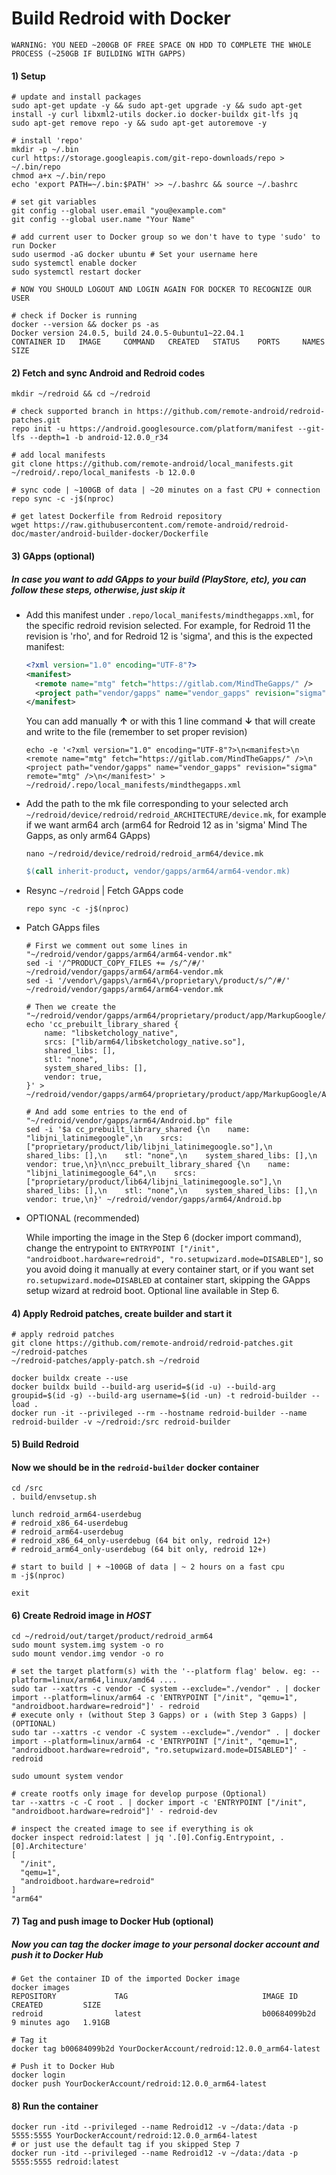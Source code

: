 # Build Redroid with Docker
```
WARNING: YOU NEED ~200GB OF FREE SPACE ON HDD TO COMPLETE THE WHOLE PROCESS (~250GB IF BUILDING WITH GAPPS)
```
#### 1) Setup
```
# update and install packages
sudo apt-get update -y && sudo apt-get upgrade -y && sudo apt-get install -y curl libxml2-utils docker.io docker-buildx git-lfs jq
sudo apt-get remove repo -y && sudo apt-get autoremove -y

# install 'repo'
mkdir -p ~/.bin
curl https://storage.googleapis.com/git-repo-downloads/repo > ~/.bin/repo
chmod a+x ~/.bin/repo
echo 'export PATH=~/.bin:$PATH' >> ~/.bashrc && source ~/.bashrc

# set git variables
git config --global user.email "you@example.com"
git config --global user.name "Your Name"

# add current user to Docker group so we don't have to type 'sudo' to run Docker
sudo usermod -aG docker ubuntu # Set your username here
sudo systemctl enable docker
sudo systemctl restart docker

# NOW YOU SHOULD LOGOUT AND LOGIN AGAIN FOR DOCKER TO RECOGNIZE OUR USER

# check if Docker is running
docker --version && docker ps -as
Docker version 24.0.5, build 24.0.5-0ubuntu1~22.04.1
CONTAINER ID   IMAGE     COMMAND   CREATED   STATUS    PORTS     NAMES     SIZE
```
#### 2) Fetch and sync Android and Redroid codes
```
mkdir ~/redroid && cd ~/redroid

# check supported branch in https://github.com/remote-android/redroid-patches.git
repo init -u https://android.googlesource.com/platform/manifest --git-lfs --depth=1 -b android-12.0.0_r34

# add local manifests
git clone https://github.com/remote-android/local_manifests.git ~/redroid/.repo/local_manifests -b 12.0.0

# sync code | ~100GB of data | ~20 minutes on a fast CPU + connection
repo sync -c -j$(nproc)

# get latest Dockerfile from Redroid repository
wget https://raw.githubusercontent.com/remote-android/redroid-doc/master/android-builder-docker/Dockerfile
```
#### 3) GApps (optional)
##### In case you want to add GApps to your build (PlayStore, etc), you can follow these steps, otherwise, just skip it
- Add this manifest under `.repo/local_manifests/mindthegapps.xml`, for the specific redroid revision selected.
  For example, for Redroid 11 the revision is 'rho', and for Redroid 12 is 'sigma', and this is the expected manifest:
  ```xml
  <?xml version="1.0" encoding="UTF-8"?>
  <manifest>
    <remote name="mtg" fetch="https://gitlab.com/MindTheGapps/" />
    <project path="vendor/gapps" name="vendor_gapps" revision="sigma" remote="mtg" />
  </manifest>
  ```
  You can add manually **↑** or with this 1 line command **↓** that will create and write to the file (remember to set proper revision)
  ```
  echo -e '<?xml version="1.0" encoding="UTF-8"?>\n<manifest>\n  <remote name="mtg" fetch="https://gitlab.com/MindTheGapps/" />\n  <project path="vendor/gapps" name="vendor_gapps" revision="sigma" remote="mtg" />\n</manifest>' > ~/redroid/.repo/local_manifests/mindthegapps.xml
  ```
- Add the path to the mk file corresponding to your selected arch `~/redroid/device/redroid/redroid_ARCHITECTURE/device.mk`, for example if we want arm64 arch (arm64 for Redroid 12 as in 'sigma' Mind The Gapps, as only arm64 GApps)
  ```
  nano ~/redroid/device/redroid/redroid_arm64/device.mk
  ```
  ```makefile
  $(call inherit-product, vendor/gapps/arm64/arm64-vendor.mk)
  ```
- Resync `~/redroid` | Fetch GApps code
  ```
  repo sync -c -j$(nproc)
  ```
- Patch GApps files
  ```  
  # First we comment out some lines in "~/redroid/vendor/gapps/arm64/arm64-vendor.mk"
  sed -i '/^PRODUCT_COPY_FILES += /s/^/#/' ~/redroid/vendor/gapps/arm64/arm64-vendor.mk
  sed -i '/vendor\/gapps\/arm64\/proprietary\/product/s/^/#/' ~/redroid/vendor/gapps/arm64/arm64-vendor.mk

  # Then we create the "~/redroid/vendor/gapps/arm64/proprietary/product/app/MarkupGoogle/Android.bp"
  echo 'cc_prebuilt_library_shared {
      name: "libsketchology_native",
      srcs: ["lib/arm64/libsketchology_native.so"],
      shared_libs: [],
      stl: "none",
      system_shared_libs: [],
      vendor: true,
  }' > ~/redroid/vendor/gapps/arm64/proprietary/product/app/MarkupGoogle/Android.bp

  # And add some entries to the end of "~/redroid/vendor/gapps/arm64/Android.bp" file
  sed -i '$a cc_prebuilt_library_shared {\n    name: "libjni_latinimegoogle",\n    srcs: ["proprietary/product/lib/libjni_latinimegoogle.so"],\n    shared_libs: [],\n    stl: "none",\n    system_shared_libs: [],\n    vendor: true,\n}\n\ncc_prebuilt_library_shared {\n    name: "libjni_latinimegoogle_64",\n    srcs: ["proprietary/product/lib64/libjni_latinimegoogle.so"],\n    shared_libs: [],\n    stl: "none",\n    system_shared_libs: [],\n    vendor: true,\n}' ~/redroid/vendor/gapps/arm64/Android.bp
  ```
  
- OPTIONAL (recommended)
  
  While importing the image in the Step 6 (docker import command), change the entrypoint to `ENTRYPOINT ["/init", "androidboot.hardware=redroid", "ro.setupwizard.mode=DISABLED"]`, so you avoid doing it manually at every container start, or if you want set `ro.setupwizard.mode=DISABLED` at container start, skipping the GApps setup wizard at redroid boot. Optional line available in Step 6.

#### 4) Apply Redroid patches, create builder and start it
```
# apply redroid patches
git clone https://github.com/remote-android/redroid-patches.git ~/redroid-patches
~/redroid-patches/apply-patch.sh ~/redroid

docker buildx create --use
docker buildx build --build-arg userid=$(id -u) --build-arg groupid=$(id -g) --build-arg username=$(id -un) -t redroid-builder --load .
docker run -it --privileged --rm --hostname redroid-builder --name redroid-builder -v ~/redroid:/src redroid-builder
```
#### 5) Build Redroid
#### Now we should be in the `redroid-builder` docker container
```
cd /src
. build/envsetup.sh

lunch redroid_arm64-userdebug
# redroid_x86_64-userdebug
# redroid_arm64-userdebug
# redroid_x86_64_only-userdebug (64 bit only, redroid 12+)
# redroid_arm64_only-userdebug (64 bit only, redroid 12+)

# start to build | + ~100GB of data | ~ 2 hours on a fast cpu
m -j$(nproc)

exit
```
#### 6) Create Redroid image in *HOST*
```
cd ~/redroid/out/target/product/redroid_arm64
sudo mount system.img system -o ro
sudo mount vendor.img vendor -o ro

# set the target platform(s) with the '--platform flag' below. eg: --platform=linux/arm64,linux/amd64 ....
sudo tar --xattrs -c vendor -C system --exclude="./vendor" . | docker import --platform=linux/arm64 -c 'ENTRYPOINT ["/init", "qemu=1", "androidboot.hardware=redroid"]' - redroid
# execute only ↑ (without Step 3 Gapps) or ↓ (with Step 3 Gapps) | (OPTIONAL)
sudo tar --xattrs -c vendor -C system --exclude="./vendor" . | docker import --platform=linux/arm64 -c 'ENTRYPOINT ["/init", "qemu=1", "androidboot.hardware=redroid", "ro.setupwizard.mode=DISABLED"]' - redroid

sudo umount system vendor

# create rootfs only image for develop purpose (Optional)
tar --xattrs -c -C root . | docker import -c 'ENTRYPOINT ["/init", "androidboot.hardware=redroid"]' - redroid-dev

# inspect the created image to see if everything is ok
docker inspect redroid:latest | jq '.[0].Config.Entrypoint, .[0].Architecture'
[
  "/init",
  "qemu=1",
  "androidboot.hardware=redroid"
]
"arm64"
```
#### 7) Tag and push image to Docker Hub (optional)
##### Now you can tag the docker image to your personal docker account and push it to Docker Hub
```
# Get the container ID of the imported Docker image
docker images
REPOSITORY             TAG                              IMAGE ID       CREATED         SIZE
redroid                latest                           b00684099b2d   9 minutes ago   1.91GB

# Tag it
docker tag b00684099b2d YourDockerAccount/redroid:12.0.0_arm64-latest

# Push it to Docker Hub
docker login
docker push YourDockerAccount/redroid:12.0.0_arm64-latest
```
#### 8) Run the container
```
docker run -itd --privileged --name Redroid12 -v ~/data:/data -p 5555:5555 YourDockerAccount/redroid:12.0.0_arm64-latest
# or just use the default tag if you skipped Step 7
docker run -itd --privileged --name Redroid12 -v ~/data:/data -p 5555:5555 redroid:latest
```
